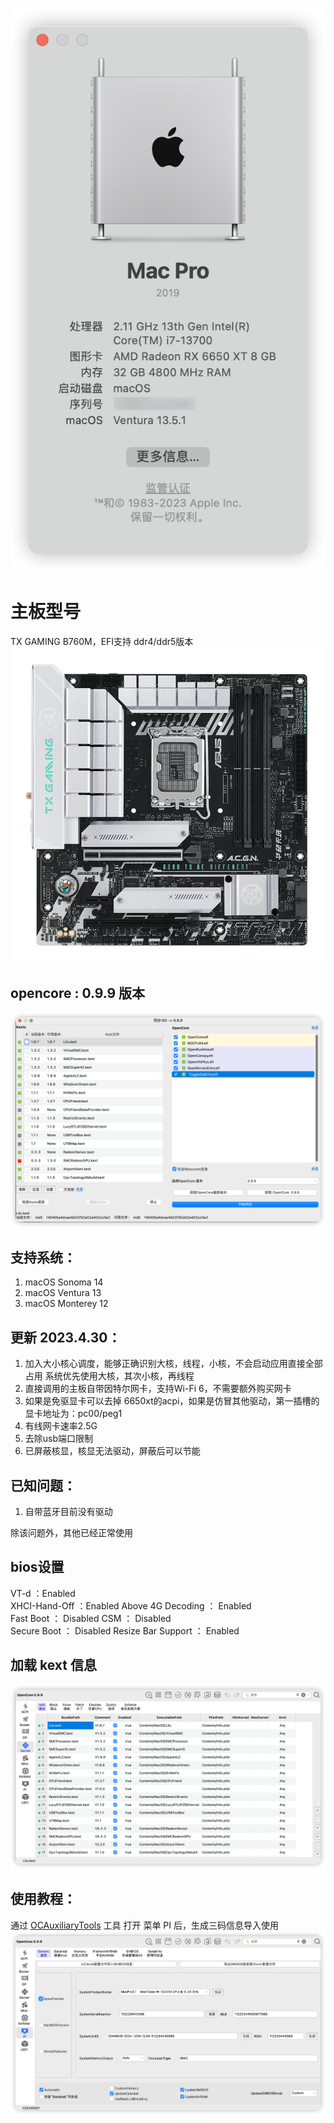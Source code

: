 ![mac pro](images/info.jpg)
# 主板型号
TX GAMING B760M，EFI支持 ddr4/ddr5版本
![天选b760m](images/tx-b760m.jpg)

## opencore : 0.9.9 版本
![oc-0.9.9](images/oc099.png)

## 支持系统：
1. macOS Sonoma 14
2. macOS Ventura 13
3. macOS Monterey 12

## 更新 2023.4.30：
1. 加入大小核心调度，能够正确识别大核，线程，小核，不会启动应用直接全部占用
   系统优先使用大核，其次小核，再线程
2. 直接调用的主板自带因特尔网卡，支持Wi-Fi 6，不需要额外购买网卡
3. 如果是免驱显卡可以去掉 6650xt的acpi，如果是仿冒其他驱动，第一插槽的显卡地址为：pc00/peg1
4. 有线网卡速率2.5G
5. 去除usb端口限制
6. 已屏蔽核显，核显无法驱动，屏蔽后可以节能

## 已知问题：
1. 自带蓝牙目前没有驱动

除该问题外，其他已经正常使用

## bios设置
  VT-d ：Enabled		
  XHCI-Hand-Off ：Enabled
  Above 4G Decoding ： Enabled		
  Fast Boot	： Disabled
  CSM	： Disabled		
  Secure Boot ： Disabled
  Resize Bar Support	： Enabled

## 加载 kext 信息
![加载的kext信息](images/kext.png)


## 使用教程：
通过 [OCAuxiliaryTools](https://github.com/ic005k/OCAuxiliaryTools/releases) 工具 打开 菜单 PI 后，生成三码信息导入使用
![三码设置](images/smi.png)